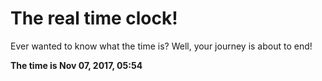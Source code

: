 # The real time clock!

Ever wanted to know what the time is? Well, your journey is about to end!

**The time is Nov 07, 2017, 05:54**